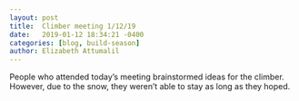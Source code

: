 ```yaml
---
layout: post
title:  Climber meeting 1/12/19
date:   2019-01-12 18:34:21 -0400
categories: [blog, build-season]
author: Elizabeth Attumalil
---
```

People who attended today’s meeting brainstormed ideas for the climber. However, due to the snow, they weren’t able to stay as long as they hoped.
